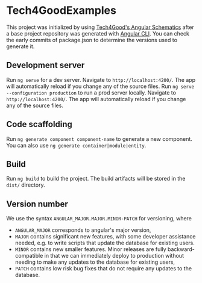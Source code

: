 # Tech4GoodExamples

This project was initialized by using [Tech4Good's Angular Schematics](https://github.com/tech4good-lab/angular-schematics) after a base project repository was generated with [Angular CLI](https://github.com/angular/angular-cli). You can check the early commits of package.json to determine the versions used to generate it.

## Development server

Run `ng serve` for a dev server. Navigate to `http://localhost:4200/`. The app will automatically reload if you change any of the source files.
Run `ng serve --configuration production` to run a prod server locally. Navigate to `http://localhost:4200/`. The app will automatically reload if you change any of the source files.

## Code scaffolding

Run `ng generate component component-name` to generate a new component. You can also use `ng generate container|module|entity`.

## Build

Run `ng build` to build the project. The build artifacts will be stored in the `dist/` directory.

## Version number

We use the syntax `ANGULAR_MAJOR.MAJOR.MINOR-PATCH` for versioning, where
* `ANGULAR_MAJOR` corresponds to angular's major version,
* `MAJOR` contains significant new features, with some developer assistance needed, e.g. to write scripts that update the database for existing users.
* `MINOR` contains new smaller features. Minor releases are fully backward-compatible in that we can immediately deploy to production without needing to make any updates to the database for existing users,
* `PATCH` contains low risk bug fixes that do not require any updates to the database.
